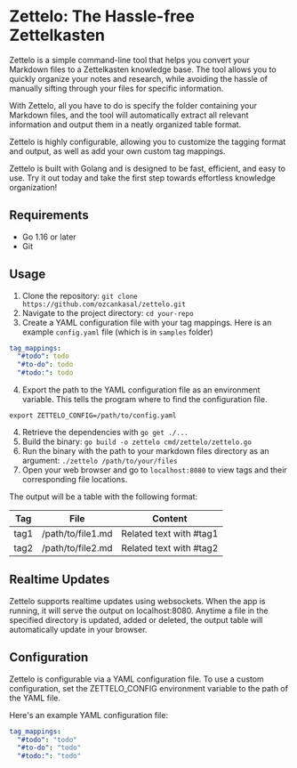 # Zettelo: The Hassle-free Zettelkasten

Zettelo is a simple command-line tool that helps you convert your Markdown files to a Zettelkasten knowledge base. The tool allows you to quickly organize your notes and research, while avoiding the hassle of manually sifting through your files for specific information.

With Zettelo, all you have to do is specify the folder containing your Markdown files, and the tool will automatically extract all relevant information and output them in a neatly organized table format.

Zettelo is highly configurable, allowing you to customize the tagging format and output, as well as add your own custom tag mappings.

Zettelo is built with Golang and is designed to be fast, efficient, and easy to use. Try it out today and take the first step towards effortless knowledge organization!

## Requirements

* Go 1.16 or later
* Git

## Usage

1. Clone the repository: `git clone https://github.com/ozcankasal/zettelo.git`
2. Navigate to the project directory: `cd your-repo`
3. Create a YAML configuration file with your tag mappings. Here is an example `config.yaml` file (which is in `samples` folder)
   
  ```yaml
  tag_mappings:
    "#todo": todo
    "#to-do": todo
    "#todo:": todo
  ```

4. Export the path to the YAML configuration file as an environment variable. 
This tells the program where to find the configuration file.
```
export ZETTELO_CONFIG=/path/to/config.yaml
```

4. Retrieve the dependencies with `go get ./...`
5. Build the binary: `go build -o zettelo cmd/zettelo/zettelo.go`
6. Run the binary with the path to your markdown files directory as an argument: `./zettelo /path/to/your/files`
7. Open your web browser and go to `localhost:8080` to view tags and their corresponding file locations.

The output will be a table with the following format:

|Tag|File|Content
|---|---|---|
|tag1|/path/to/file1.md|Related text with #tag1|
|tag2|/path/to/file2.md|Related text with #tag2|

## Realtime Updates

Zettelo supports realtime updates using websockets. When the app is running, it will serve the output on localhost:8080. Anytime a file in the specified directory is updated, added or deleted, the output table will automatically update in your browser.

## Configuration

Zettelo is configurable via a YAML configuration file. To use a custom configuration, set the ZETTELO_CONFIG environment variable to the path of the YAML file.

Here's an example YAML configuration file:

```yaml
tag_mappings:
  "#todo": "todo"
  "#to-do": "todo"
  "#todo:": "todo"
```
